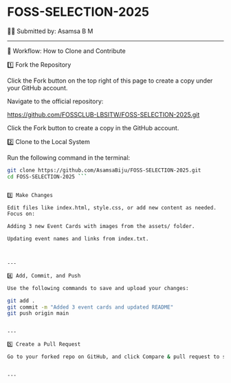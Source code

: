 # FOSS-SELECTION-2025

👩‍💻 Submitted by: Asamsa B M

---
🔄 Workflow: How to Clone and Contribute

1️⃣ Fork the Repository

Click the Fork button on the top right of this page to create a copy under your GitHub account.

Navigate to the official repository:

https://github.com/FOSSCLUB-LBSITW/FOSS-SELECTION-2025.git

Click the Fork button to create a copy in the GitHub account.


2️⃣ Clone to the Local System

Run the following command in the terminal:

```bash
git clone https://github.com/AsamsaBiju/FOSS-SELECTION-2025.git
cd FOSS-SELECTION-2025 ```


3️⃣ Make Changes

Edit files like index.html, style.css, or add new content as needed.
Focus on:

Adding 3 new Event Cards with images from the assets/ folder.

Updating event names and links from index.txt.



---

4️⃣ Add, Commit, and Push

Use the following commands to save and upload your changes:

git add .
git commit -m "Added 3 event cards and updated README"
git push origin main


---

5️⃣ Create a Pull Request

Go to your forked repo on GitHub, and click Compare & pull request to submit your changes to the original repository.


---
